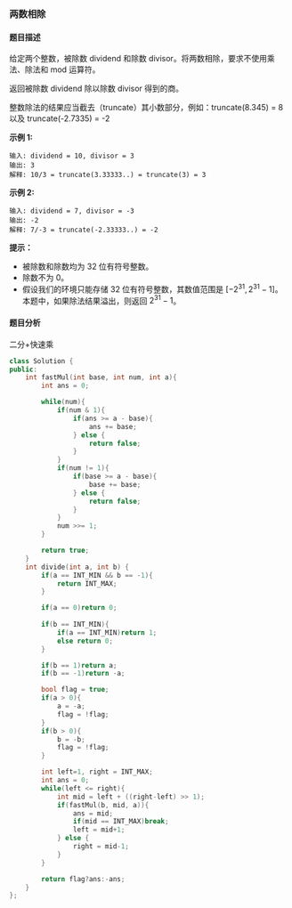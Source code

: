 ### 两数相除

#### 题目描述

给定两个整数，被除数 dividend 和除数 divisor。将两数相除，要求不使用乘法、除法和 mod 运算符。

返回被除数 dividend 除以除数 divisor 得到的商。

整数除法的结果应当截去（truncate）其小数部分，例如：truncate(8.345) = 8 以及 truncate(-2.7335) = -2

**示例 1:**

~~~
输入: dividend = 10, divisor = 3
输出: 3
解释: 10/3 = truncate(3.33333..) = truncate(3) = 3
~~~

**示例 2:**

~~~
输入: dividend = 7, divisor = -3
输出: -2
解释: 7/-3 = truncate(-2.33333..) = -2
~~~

**提示：**

* 被除数和除数均为 32 位有符号整数。
* 除数不为 0。
* 假设我们的环境只能存储 32 位有符号整数，其数值范围是 $[−2^{31},  2^{31} − 1]$。本题中，如果除法结果溢出，则返回 $2^{31} − 1$。

#### 题目分析

二分+快速乘

~~~c++
class Solution {
public:
    int fastMul(int base, int num, int a){
        int ans = 0;

        while(num){
            if(num & 1){
                if(ans >= a - base){
                    ans += base;
                } else {
                    return false;
                }
            }
            if(num != 1){
                if(base >= a - base){
                    base += base;
                } else {
                    return false;
                }
            }
            num >>= 1;
        }

        return true;
    }
    int divide(int a, int b) {
        if(a == INT_MIN && b == -1){
            return INT_MAX;
        }

        if(a == 0)return 0;
        
        if(b == INT_MIN){
            if(a == INT_MIN)return 1;
            else return 0;
        }

        if(b == 1)return a;
        if(b == -1)return -a;

        bool flag = true;
        if(a > 0){
            a = -a;
            flag = !flag;
        }
        if(b > 0){
            b = -b;
            flag = !flag;
        }

        int left=1, right = INT_MAX;
        int ans = 0;
        while(left <= right){
            int mid = left + ((right-left) >> 1);
            if(fastMul(b, mid, a)){
                ans = mid;
                if(mid == INT_MAX)break;
                left = mid+1;
            } else {
                right = mid-1;
            }
        }

        return flag?ans:-ans;
    }
};
~~~

